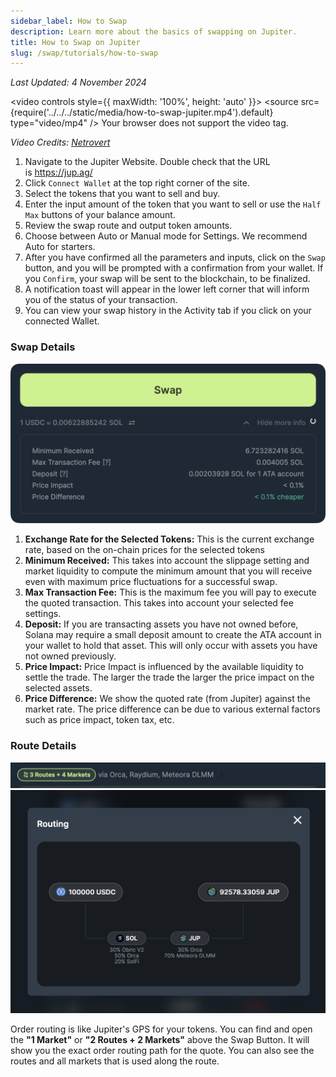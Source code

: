 ```yaml
---
sidebar_label: How to Swap
description: Learn more about the basics of swapping on Jupiter.
title: How to Swap on Jupiter
slug: /swap/tutorials/how-to-swap
---
```


<head>
    <title>How to Swap on Jupiter</title>
    <meta name="twitter:card" content="summary" />
</head>

*Last Updated: 4 November 2024*


<video controls style={{ maxWidth: '100%', height: 'auto' }}>
  <source src={require('../../../static/media/how-to-swap-jupiter.mp4').default} type="video/mp4" />
  Your browser does not support the video tag.
</video>

*Video Credits: [Netrovert](https://x.com/netrovertHQ)*


1. Navigate to the Jupiter Website. Double check that the URL is https://jup.ag/
2. Click `Connect Wallet` at the top right corner of the site.
3. Select the tokens that you want to sell and buy.
4. Enter the input amount of the token that you want to sell or use the `Half` `Max` buttons of your balance amount.
5. Review the swap route and output token amounts. 
6. Choose between Auto or Manual mode for Settings. We recommend Auto for starters.
7. After you have confirmed all the parameters and inputs, click on the `Swap` button, and you will be prompted with a confirmation from your wallet. If you `Confirm`, your swap will be sent to the blockchain, to be finalized. 
8. A notification toast will appear in the lower left corner that will inform you of the status of your transaction.
9. You can view your swap history in the Activity tab if you click on your connected Wallet.


### Swap Details

![SwapDetails](../../1-swap/img/swapdetails.png)

1. **Exchange Rate for the Selected Tokens:** This is the current exchange rate, based on the on-chain prices for the selected tokens
2. **Minimum Received:** This takes into account the slippage setting and market liquidity to compute the minimum amount that you will receive even with maximum price fluctuations for a successful swap. 
3. **Max Transaction Fee:** This is the maximum fee you will pay to execute the quoted transaction. This takes into account your selected fee settings.
4. **Deposit:** If you are transacting assets you have not owned before, Solana may require a small deposit amount to create the ATA account in your wallet to hold that asset. This will only occur with assets you have not owned previously. 
5. **Price Impact:** Price Impact is influenced by the available liquidity to settle the trade. The larger the trade the larger the price impact on the selected assets. 
6. **Price Difference:** We show the quoted rate (from Jupiter) against the market rate. The price difference can be due to various external factors such as price impact, token tax, etc.

### Route Details

![Routing](../../1-swap/img/routing.png)
![Routing Map](../../1-swap/img/routing-map.png)

Order routing is like Jupiter's GPS for your tokens. You can find and open the **"1 Market"** or **"2 Routes + 2 Markets"** above the Swap Button. It will show you the exact order routing path for the quote. You can also see the routes and all markets that is used along the route.